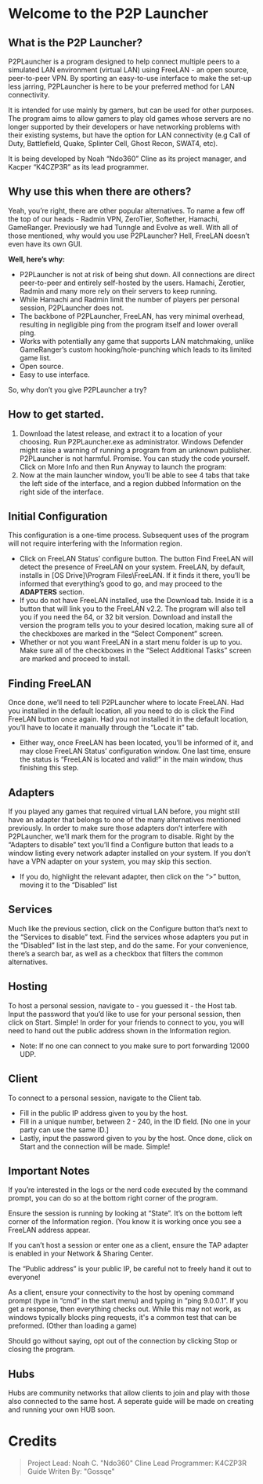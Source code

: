 # Welcome to the P2P Launcher

## What is the P2P Launcher?
P2PLauncher is a program designed to help connect multiple peers to a simulated LAN environment (virtual LAN) using FreeLAN - an open source, peer-to-peer VPN.
By sporting an easy-to-use interface to make the set-up less jarring, P2PLauncher is here to be your preferred method for LAN connectivity.

It is intended for use mainly by gamers, but can be used for other purposes. The program aims to allow gamers to play old games whose servers are no longer supported by their developers or have networking problems with their existing systems, but have the option for LAN connectivity (e.g Call of Duty, Battlefield, Quake, Splinter Cell, Ghost Recon, SWAT4, etc).

It is being developed by Noah “Ndo360” Cline as its project manager, and Kacper “K4CZP3R” as its lead programmer.

## Why use this when there are others?
Yeah, you’re right, there are other popular alternatives. To name a few off the top of our heads - Radmin VPN, ZeroTier, Softether, Hamachi, GameRanger. Previously we had Tunngle and Evolve as well. With all of those mentioned, why would you use P2PLauncher? Hell, FreeLAN doesn’t even have its own GUI.

**Well, here’s why:**
* P2PLauncher is not at risk of being shut down. All connections are direct peer-to-peer and entirely self-hosted by the users. Hamachi, Zerotier, Radmin and many more rely on their servers to keep running.
* While Hamachi and Radmin limit the number of players per personal session, P2PLauncher does not.
* The backbone of P2PLauncher, FreeLAN, has very minimal overhead, resulting in negligible ping from the program itself and lower overall ping.
* Works with potentially any game that supports LAN matchmaking, unlike GameRanger’s custom hooking/hole-punching which leads to its limited game list.
* Open source.
* Easy to use interface.

So, why don’t you give P2PLauncher a try?

## How to get started.
1. Download the latest release, and extract it to a location of your choosing. Run P2PLauncher.exe as administrator. Windows Defender might raise a warning of running a program from an unknown publisher. P2PLauncher is not harmful. Promise. You can study the code yourself. Click on More Info and then Run Anyway to launch the program:
2. Now at the main launcher window, you’ll be able to see 4 tabs that take the left side of the interface, and a region dubbed Information on the right side of the interface.

## Initial Configuration
This configuration is a one-time process. Subsequent uses of the program will not require interfering with the Information region.
* Click on FreeLAN Status’ configure button. The button Find FreeLAN will detect the presence of FreeLAN on your system. FreeLAN, by default, installs in [OS Drive]\Program Files\FreeLAN. If it finds it there, you’ll be informed that everything’s good to go, and may proceed to the **ADAPTERS** section.
* If you do not have FreeLAN installed, use the Download tab. Inside it is a button that will link you to the FreeLAN v2.2. The program will also tell you if you need the 64, or 32 bit version. Download and install the version the program tells you to your desired location, making sure all of the checkboxes are marked in the “Select Component” screen. 
* Whether or not you want FreeLAN in a start menu folder is up to you. Make sure all of the checkboxes in the “Select Additional Tasks” screen are marked and proceed to install.

## Finding FreeLAN
Once done, we’ll need to tell P2PLauncher where to locate FreeLAN. Had you installed in the default location, all you need to do is click the Find FreeLAN button once again. Had you not installed it in the default location, you’ll have to locate it manually through the “Locate it” tab.
* Either way, once FreeLAN has been located, you’ll be informed of it, and may close FreeLAN Status’ configuration window. One last time, ensure the status is “FreeLAN is located and valid!” in the main window, thus finishing this step.

## Adapters
If you played any games that required virtual LAN before, you might still have an adapter that belongs to one of the many alternatives mentioned previously. In order to make sure those adapters don’t interfere with P2PLauncher, we’ll mark them for the program to disable. Right by the “Adapters to disable” text you’ll find a Configure button that leads to a window listing every network adapter installed on your system. If you don’t have a VPN adapter on your system, you may skip this section.
* If you do, highlight the relevant adapter, then click on the “>” button, moving it to the “Disabled” list

## Services
Much like the previous section, click on the Configure button that’s next to the “Services to disable” text. Find the services whose adapters you put in the “Disabled” list in the last step, and do the same. For your convenience, there’s a search bar, as well as a checkbox that filters the common alternatives.

## Hosting
To host a personal session, navigate to - you guessed it - the Host tab.
Input the password that you’d like to use for your personal session, then click on Start. Simple!
In order for your friends to connect to you, you will need to hand out the public address shown in the Information region.
* Note: If no one can connect to you make sure to port forwarding 12000 UDP.

## Client
To connect to a personal session, navigate to the Client tab.
* Fill in the public IP address given to you by the host.
* Fill in a unique number, between 2 - 240, in the ID field. [No one in your party can use the same ID.]
* Lastly, input the password given to you by the host.
Once done, click on Start and the connection will be made. Simple!

## Important Notes
If you’re interested in the logs or the nerd code executed by the command prompt, you can do so at the bottom right corner of the program.

Ensure the session is running by looking at “State”. It’s on the bottom left corner of the Information region. (You know it is working once you see a FreeLAN address appear.

If you can’t host a session or enter one as a client, ensure the TAP adapter is enabled in your Network & Sharing Center.

The “Public address” is your public IP, be careful not to freely hand it out to everyone!

As a client, ensure your connectivity to the host by opening command prompt (type in “cmd” in the start menu) and typing in “ping 9.0.0.1”. If you get a response, then everything checks out. While this may not work, as windows typically blocks ping requests, it's a common test that can be preformed. (Other than loading a game)

Should go without saying, opt out of the connection by clicking Stop or closing the program.

## Hubs
Hubs are community networks that allow clients to join and play with those also connected to the same host. A seperate guide will be made on creating and running your own HUB soon.

# Credits
> Project Lead: Noah C. "Ndo360" Cline
> Lead Programmer: K4CZP3R
> Guide Writen By: "Gossqe"
